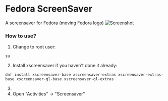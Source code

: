 # Fedora ScreenSaver
A screensaver for Fedora (moving Fedora logo)
![Screenshot](https://repository-images.githubusercontent.com/268877649/5bbc7980-a51b-11ea-8b45-36f222daba96)

### How to use?
1) Change to root user:
```
su
```
2) Install xscreensaver if you haven't done it already:
```
dnf install xscreensaver-base xscreensaver-extras xscreensaver-extras-base xscreensaver-gl-base xscreensaver-gl-extras
```
3) 
4) Open "Activities" -> "Screensaver"

